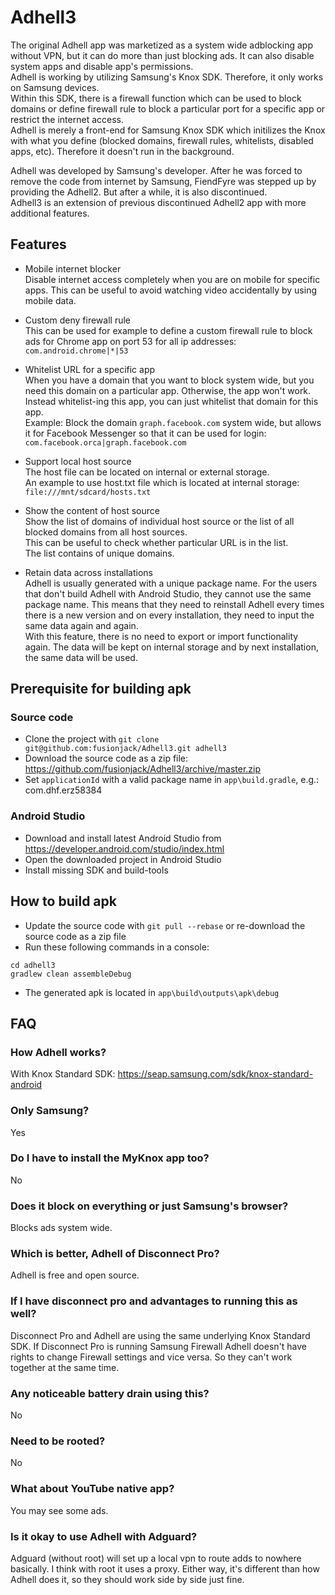 # Adhell3
The original Adhell app was marketized as a system wide adblocking app without VPN, but it can do more than just blocking ads. It can also disable system apps and disable app's permissions.<br/>
Adhell is working by utilizing Samsung's Knox SDK. Therefore, it only works on Samsung devices.<br/>
Within this SDK, there is a firewall function which can be used to block domains or define firewall rule to block a particular port for a specific app or restrict the internet access.<br/>
Adhell is merely a front-end for Samsung Knox SDK which initilizes the Knox with what you define (blocked domains, firewall rules, whitelists, disabled apps, etc). Therefore it doesn't run in the background.<br/>

Adhell was developed by Samsung's developer. After he was forced to remove the code from internet by Samsung, FiendFyre was stepped up by providing the Adhell2. But after a while, it is also discontinued.<br/>
Adhell3 is an extension of previous discontinued Adhell2 app with more additional features.

## Features
- Mobile internet blocker<br/>
Disable internet access completely when you are on mobile for specific apps. This can be useful to avoid watching video accidentally by using mobile data.

- Custom deny firewall rule<br/>
This can be used for example to define a custom firewall rule to block ads for Chrome app on port 53 for all ip addresses:<br/>
    `com.android.chrome|*|53`

- Whitelist URL for a specific app<br/>
When you have a domain that you want to block system wide, but you need this domain on a particular app. Otherwise, the app won't work.<br/>
Instead whitelist-ing this app, you can just whitelist that domain for this app.<br/>
Example: Block the domain `graph.facebook.com` system wide, but allows it for Facebook Messenger so that it can be used for login:<br/>
    `com.facebook.orca|graph.facebook.com`

- Support local host source<br/>
The host file can be located on internal or external storage.<br/>
An example to use host.txt file which is located at internal storage:<br/>
    `file:///mnt/sdcard/hosts.txt`

- Show the content of host source<br/>
Show the list of domains of individual host source or the list of all blocked domains from all host sources.<br/>
This can be useful to check whether particular URL is in the list.<br/>
The list contains of unique domains.

- Retain data across installations<br/>
Adhell is usually generated with a unique package name. For the users that don't build Adhell with Android Studio, they cannot use the same package name. This means that they need to reinstall Adhell every times there is a new version and on every installation, they need to input the same data again and again. <br/>
With this feature, there is no need to export or import functionality again. The data will be kept on internal storage and by next installation, the same data will be used.

## Prerequisite for building apk
### Source code
- Clone the project with `git clone git@github.com:fusionjack/Adhell3.git adhell3`
- Download the source code as a zip file: https://github.com/fusionjack/Adhell3/archive/master.zip
- Set `applicationId` with a valid package name in `app\build.gradle`, e.g.: com.dhf.erz58384

### Android Studio
- Download and install latest Android Studio from https://developer.android.com/studio/index.html
- Open the downloaded project in Android Studio
- Install missing SDK and build-tools

## How to build apk
- Update the source code with `git pull --rebase` or re-download the source code as a zip file
- Run these following commands in a console: <br/>
```
cd adhell3
gradlew clean assembleDebug
```
- The generated apk is located in `app\build\outputs\apk\debug`

## FAQ
### How Adhell works?
With Knox Standard SDK: https://seap.samsung.com/sdk/knox-standard-android

### Only Samsung?
Yes

### Do I have to install the MyKnox app too?
No

### Does it block on everything or just Samsung's browser?
Blocks ads system wide.

### Which is better, Adhell of Disconnect Pro?
Adhell is free and open source.

### If I have disconnect pro and advantages to running this as well?
 Disconnect Pro and Adhell are using the same underlying Knox Standard SDK. If Disconnect Pro is running Samsung Firewall Adhell doesn't have rights to change Firewall settings and vice versa. So they can't work together at the same time.

### Any noticeable battery drain using this?
No

### Need to be rooted?
No

### What about YouTube native app?
You may see some ads.

### Is it okay to use Adhell with Adguard?
Adguard (without root) will set up a local vpn to route adds to nowhere basically. I think with root it uses a proxy. Either way, it's different than how Adhell does it, so they should work side by side just fine.
